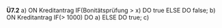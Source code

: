 **Ü7.2**
a)
ON Kreditantrag
	IF(Bonitätsprüfung > x)
		DO true
	ELSE
		DO false;
b)
ON Kreditantrag
	IF(> 1000)
		DO a)
	ELSE
		DO true;
c)
